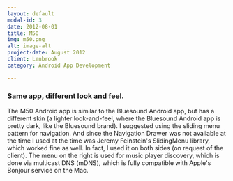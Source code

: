 ```yaml
---
layout: default
modal-id: 3
date: 2012-08-01
title: M50
img: m50.png
alt: image-alt
project-date: August 2012
client: Lenbrook
category: Android App Development

---
```


### Same app, different look and feel.
The M50 Android app is similar to the Bluesound Android app, but has a different skin (a lighter look-and-feel, where the Bluesound Android app is pretty dark, like the Bluesound brand). I suggested using the sliding menu pattern for navigation. And since the Navigation Drawer was not available at the time I used at the time was Jeremy Feinstein's SlidingMenu library, which worked fine as well. In fact, I used it on both sides (on request of the client). The menu on the right is used for music player discovery, which is done via multicast DNS (mDNS), which is fully compatible with Apple's Bonjour service on the Mac.